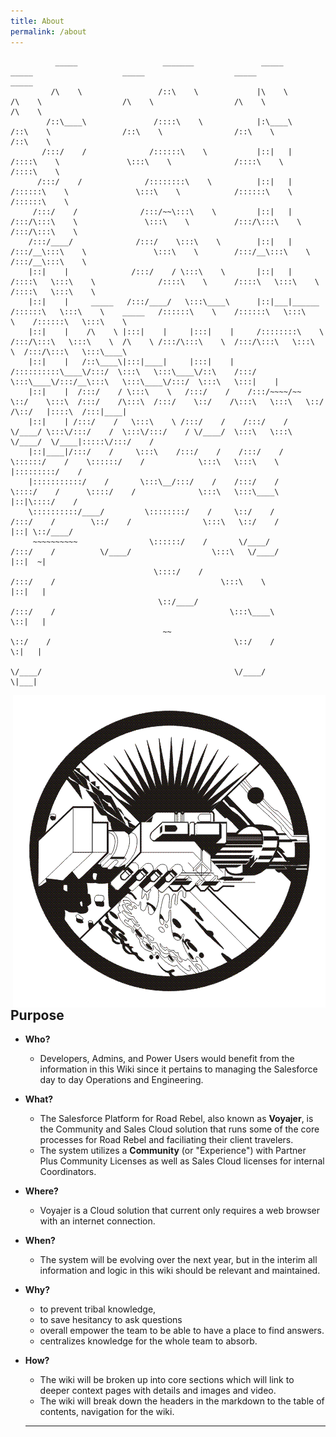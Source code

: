 ```yaml
---
title: About
permalink: /about
---
```


```
          _____                   _______               _____                    _____                    _____                    _____                    _____          
         /\    \                 /::\    \             |\    \                  /\    \                  /\    \                  /\    \                  /\    \         
        /::\____\               /::::\    \            |:\____\                /::\    \                /::\    \                /::\    \                /::\    \        
       /:::/    /              /::::::\    \           |::|   |               /::::\    \               \:::\    \              /::::\    \              /::::\    \       
      /:::/    /              /::::::::\    \          |::|   |              /::::::\    \               \:::\    \            /::::::\    \            /::::::\    \      
     /:::/    /              /:::/~~\:::\    \         |::|   |             /:::/\:::\    \               \:::\    \          /:::/\:::\    \          /:::/\:::\    \     
    /:::/____/              /:::/    \:::\    \        |::|   |            /:::/__\:::\    \               \:::\    \        /:::/__\:::\    \        /:::/__\:::\    \    
    |::|    |              /:::/    / \:::\    \       |::|   |           /::::\   \:::\    \              /::::\    \      /::::\   \:::\    \      /::::\   \:::\    \   
    |::|    |     _____   /:::/____/   \:::\____\      |::|___|______    /::::::\   \:::\    \    _____   /::::::\    \    /::::::\   \:::\    \    /::::::\   \:::\    \  
    |::|    |    /\    \ |:::|    |     |:::|    |     /::::::::\    \  /:::/\:::\   \:::\    \  /\    \ /:::/\:::\    \  /:::/\:::\   \:::\    \  /:::/\:::\   \:::\____\ 
    |::|    |   /::\____\|:::|____|     |:::|    |    /::::::::::\____\/:::/  \:::\   \:::\____\/::\    /:::/  \:::\____\/:::/__\:::\   \:::\____\/:::/  \:::\   \:::|    |
    |::|    |  /:::/    / \:::\    \   /:::/    /    /:::/~~~~/~~      \::/    \:::\  /:::/    /\:::\  /:::/    \::/    /\:::\   \:::\   \::/    /\::/   |::::\  /:::|____|
    |::|    | /:::/    /   \:::\    \ /:::/    /    /:::/    /          \/____/ \:::\/:::/    /  \:::\/:::/    / \/____/  \:::\   \:::\   \/____/  \/____|:::::\/:::/    / 
    |::|____|/:::/    /     \:::\    /:::/    /    /:::/    /                    \::::::/    /    \::::::/    /            \:::\   \:::\    \            |:::::::::/    /  
    |:::::::::::/    /       \:::\__/:::/    /    /:::/    /                      \::::/    /      \::::/    /              \:::\   \:::\____\           |::|\::::/    /   
    \::::::::::/____/         \::::::::/    /     \::/    /                       /:::/    /        \::/    /                \:::\   \::/    /           |::| \::/____/    
     ~~~~~~~~~~                \::::::/    /       \/____/                       /:::/    /          \/____/                  \:::\   \/____/            |::|  ~|          
                                \::::/    /                                     /:::/    /                                     \:::\    \                |::|   |          
                                 \::/____/                                     /:::/    /                                       \:::\____\               \::|   |          
                                  ~~                                           \::/    /                                         \::/    /                \:|   |          
                                                                                \/____/                                           \/____/                  \|___|          
```
<img align="right" src="https://raw.githubusercontent.com/claytonboss7/githubpages/gh-pages/assets/images/welcome.png">

## Purpose

- **Who?**

  - Developers, Admins, and Power Users would benefit from the information in this Wiki since it pertains to managing the Salesforce day to day Operations and Engineering.

- **What?**

  - The Salesforce Platform for Road Rebel, also known as **Voyajer**, is the Community and Sales Cloud solution that runs some of the core processes for Road Rebel and faciliating their client travelers.
  - The system utilizes a **Community** (or "Experience") with Partner Plus Community Licenses as well as Sales Cloud licenses for internal Coordinators.

- **Where?**

  - Voyajer is a Cloud solution that current only requires a web browser with an internet connection.

- **When?**

  - The system will be evolving over the next year, but in the interim all information and logic in this wiki should be relevant and maintained.

- **Why?**

  - to prevent tribal knowledge,
  - to save hesitancy to ask questions
  - overall empower the team to be able to have a place to find answers.
  - centralizes knowledge for the whole team to absorb.

- **How?**

  - The wiki will be broken up into core sections which will link to deeper context pages with details and images and video.
  - The wiki will break down the headers in the markdown to the table of contents, navigation for the wiki.

  ***